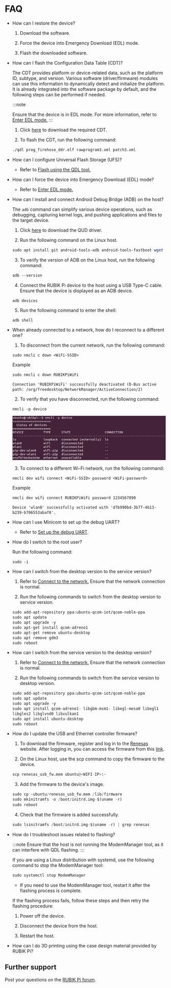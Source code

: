 # FAQ

* How can I restore the device?

  1. Download the software.

  2. Force the device into Emergency Download (EDL) mode.

  3. Flash the downloaded software.

* How can I flash the Configuration Data Table (CDT)?

  The CDT provides platform or device-related data, such as the platform ID, subtype, and version. Various software (driver/firmware) modules can use this information to dynamically detect and initialize the platform. It is already integrated into the software package by default, and the following steps can be performed if needed.

  :::note
  
  Ensure that the device is in EDL mode. For more information, refer to [Enter EDL mode.](./1.%20Quick%20Start/4.update-software.md#enterEDL)
  :::

  1. Click [here](https://thundercomm.s3.dualstack.ap-northeast-1.amazonaws.com/uploads/web/rubik-pi-3/tools/RUBIKPI_CDT.zip) to download the required CDT.

  2. To flash the CDT, run the following command:

  ```xml
  ./qdl prog_firehose_ddr.elf rawprogram3.xml patch3.xml
  ```

* How can I configure Universal Flash Storage (UFS)?

  * Refer to [Flash using the QDL tool.](./1.%20Quick%20Start/4.update-software.md#flashQDL)

* How can I force the device into Emergency Download (EDL) mode?

  * Refer to [Enter EDL mode.](./1.%20Quick%20Start/4.update-software.md#enterEDL)

* How can I install and connect Android Debug Bridge (ADB) on the host?

  The `adb` command can simplify various device operations, such as debugging, capturing kernel logs, and pushing applications and files to the target device.

  1. Click [here](https://thundercomm.s3.ap-northeast-1.amazonaws.com/uploads/web/rubik-pi-3/tools/qud/qud.win.1.1_installer_10061.1.zip) to download the QUD driver.

  2. Run the following command on the Linux host.

  ```powershell
  sudo apt install git android-tools-adb android-tools-fastboot wget
  ```

  3. To verify the version of ADB on the Linux host, run the following command:

  ```css
  adb --version
  ```

  4. Connect the RUBIK Pi device to the host using a USB Type-C cable. Ensure that the device is displayed as an ADB device.

  ```plaintext
  adb devices
  ```

  5. Run the following command to enter the shell:

  ```plaintext
  adb shell
  ```

* When already connected to a network, how do I reconnect to a different one?

  1. To disconnect from the current network, run the following command:

  ```plaintext
  sudo nmcli c down <WiFi-SSID>
  ```

  Example

  ```shell
  sudo nmcli c down RUBIKPiWiFi
  ```
  ```shell
  Connection 'RUBIKPiWiFi' successfully deactivated (D-Bus active path: /org/freedesktop/NetworkManager/ActiveConnection/2)
  ```

  2. To verify that you have disconnected, run the following command:

  ```css
  nmcli -p device
  ```

  ![](./images/image-33.png)

  3. To connect to a different Wi-Fi network, run the following command:

  ```shell
  nmcli dev wifi connect <WiFi-SSID> password <WiFi-password>
  ```

  Example

  ```shell
  nmcli dev wifi connect RUBIKPiWiFi password 1234567890
  ```
  ```shell
  Device 'wlan0' successfully activated with 'd7b990bd-3b77-4b13-b239-b706553abaf8'.
  ```

* How can I use Minicom to set up the debug UART?

  * Refer to [Set up the debug UART](./1.%20Quick%20Start/2.setup-device.md#setUart).

* How do I switch to the root user?

  Run the following command:

  ```shell
  sudo -i
  ```

* How can I switch from the desktop version to the service version?

  1. Refer to [Connect to the network.](./1.%20Quick%20Start/2.setup-device.md#conNET) Ensure that the network connection is normal.

  2. Run the following commands to switch from the desktop version to service version.

  ```shell
  sudo add-apt-repository ppa:ubuntu-qcom-iot/qcom-noble-ppa 
  sudo apt update
  sudo apt upgrade -y
  sudo apt-get install qcom-adreno1
  sudo apt-get remove ubuntu-desktop
  sudo apt remove gdm3
  sudo reboot
  ```

* How can I switch from the service version to the desktop version?

  1. Refer to [Connect to the network.](./1.%20Quick%20Start/2.setup-device.md#conNET) Ensure that the network connection is normal.

  2. Run the following commands to switch from the service version to desktop version.

  ```shell
  sudo add-apt-repository ppa:ubuntu-qcom-iot/qcom-noble-ppa
  sudo apt update
  sudo apt upgrade -y
  sudo apt install qcom-adreno1- libgbm-msm1- libegl-mesa0 libegl1 libgles2 libglvnd0 libvulkan1
  sudo apt install ubuntu-desktop
  sudo reboot
  ```

* How do I update the USB and Ethernet controller firmware?

  1. To download the firmware, register and log in to the [Renesas](https://www.renesas.com/) website. After logging in, you can access the firmware from this [link](https://www.renesas.com/us/en/products/interface/usb-switches-hubs/upd720201-usb-30-host-controller#design_development).

  2. On the Linux host, use the scp command to copy the firmware to the device.

  ```python
  scp renesas_usb_fw.mem ubuntu@<WIFI-IP>:~
  ```

  3. Add the firmware to the device's image.

  ```python
  sudo cp ~ubuntu/renesas_usb_fw.mem /lib/firmware
  sudo mkinitramfs -o /boot/initrd.img-$(uname -r)
  sudo reboot
  ```

  4. Check that the firmware is added successfully.

  ```python
  sudo lsinitramfs /boot/initrd.img-$(uname -r) | grep renesas
  ```

* How do I troubleshoot issues related to flashing?

    :::note
    Ensure that the host is not running the ModemManager tool, as it can interfere with QDL flashing.
    :::

  If you are using a Linux distribution with systemd, use the following command to stop the ModemManager tool:

  ```css
  sudo systemctl stop ModemManager
  ```

  * If you need to use the ModemManager tool, restart it after the flashing process is complete.

  If the flashing process fails, follow these steps and then retry the flashing procedure:

  1. Power off the device.

  2. Disconnect the device from the host.

  3. Restart the host.

* How can I do 3D printing using the case design material provided by RUBIK Pi?

## Further support

Post your questions on the [RUBIK Pi forum](https://community.rubikpi.ai/). 
